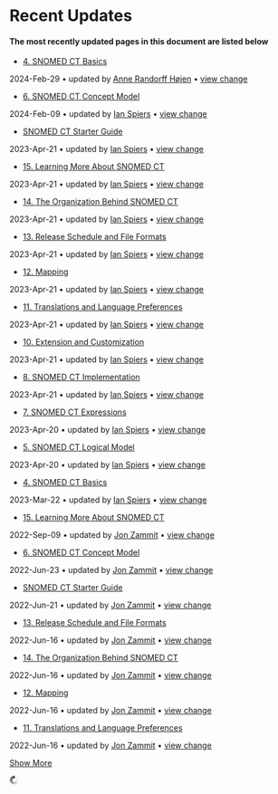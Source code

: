 # Recent Updates

#### The most recently updated pages in this document are listed below

* [4. SNOMED CT Basics](4.-SNOMED-CT-Basics_26837115.html)

2024-Feb-29 • updated by [Anne Randorff Højen](display/~ahojen/) • [view change](pages/diffpagesbyversion.action)

* [6. SNOMED CT Concept Model](6.-SNOMED-CT-Concept-Model_26837125.html)

2024-Feb-09 • updated by [Ian Spiers](display/~ispiers/) • [view change](pages/diffpagesbyversion.action)

* [SNOMED CT Starter Guide](index.html)

2023-Apr-21 • updated by [Ian Spiers](display/~ispiers/) • [view change](pages/diffpagesbyversion.action)

* [15. Learning More About SNOMED CT](15.-Learning-More-About-SNOMED-CT_26837144.html)

2023-Apr-21 • updated by [Ian Spiers](display/~ispiers/) • [view change](pages/diffpagesbyversion.action)

* [14. The Organization Behind SNOMED CT](14.-The-Organization-Behind-SNOMED-CT_26837142.html)

2023-Apr-21 • updated by [Ian Spiers](display/~ispiers/) • [view change](pages/diffpagesbyversion.action)

* [13. Release Schedule and File Formats](13.-Release-Schedule-and-File-Formats_26837140.html)

2023-Apr-21 • updated by [Ian Spiers](display/~ispiers/) • [view change](pages/diffpagesbyversion.action)

* [12. Mapping](12.-Mapping_26837137.html)

2023-Apr-21 • updated by [Ian Spiers](display/~ispiers/) • [view change](pages/diffpagesbyversion.action)

* [11. Translations and Language Preferences](11.-Translations-and-Language-Preferences_26837136.html)

2023-Apr-21 • updated by [Ian Spiers](display/~ispiers/) • [view change](pages/diffpagesbyversion.action)

* [10. Extension and Customization](10.-Extension-and-Customization_26837135.html)

2023-Apr-21 • updated by [Ian Spiers](display/~ispiers/) • [view change](pages/diffpagesbyversion.action)

* [8. SNOMED CT Implementation](8.-SNOMED-CT-Implementation_26837132.html)

2023-Apr-21 • updated by [Ian Spiers](display/~ispiers/) • [view change](pages/diffpagesbyversion.action)

* [7. SNOMED CT Expressions](7.-SNOMED-CT-Expressions_26837127.html)

2023-Apr-20 • updated by [Ian Spiers](display/~ispiers/) • [view change](pages/diffpagesbyversion.action)

* [5. SNOMED CT Logical Model](5.-SNOMED-CT-Logical-Model_26837117.html)

2023-Apr-20 • updated by [Ian Spiers](display/~ispiers/) • [view change](pages/diffpagesbyversion.action)

* [4. SNOMED CT Basics](4.-SNOMED-CT-Basics_225054824.html)

2023-Mar-22 • updated by [Ian Spiers](display/~ispiers/) • [view change](pages/diffpagesbyversion.action)

* [15. Learning More About SNOMED CT](15.-Learning-More-About-SNOMED-CT_180920231.html)

2022-Sep-09 • updated by [Jon Zammit](display/~jzammit/) • [view change](pages/diffpagesbyversion.action)

* [6. SNOMED CT Concept Model](6.-SNOMED-CT-Concept-Model_180920222.html)

2022-Jun-23 • updated by [Jon Zammit](display/~jzammit/) • [view change](pages/diffpagesbyversion.action)

* [SNOMED CT Starter Guide](index.html)

2022-Jun-21 • updated by [Jon Zammit](display/~jzammit/) • [view change](pages/diffpagesbyversion.action)

* [13. Release Schedule and File Formats](13.-Release-Schedule-and-File-Formats_180920229.html)

2022-Jun-16 • updated by [Jon Zammit](display/~jzammit/) • [view change](pages/diffpagesbyversion.action)

* [14. The Organization Behind SNOMED CT](14.-The-Organization-Behind-SNOMED-CT_180920230.html)

2022-Jun-16 • updated by [Jon Zammit](display/~jzammit/) • [view change](pages/diffpagesbyversion.action)

* [12. Mapping](12.-Mapping_180920228.html)

2022-Jun-16 • updated by [Jon Zammit](display/~jzammit/) • [view change](pages/diffpagesbyversion.action)

* [11. Translations and Language Preferences](11.-Translations-and-Language-Preferences_180920227.html)

2022-Jun-16 • updated by [Jon Zammit](display/~jzammit/) • [view change](pages/diffpagesbyversion.action)

[Show More](plugins/recently-updated/changes.action)

![Please wait](images/wait.gif)

